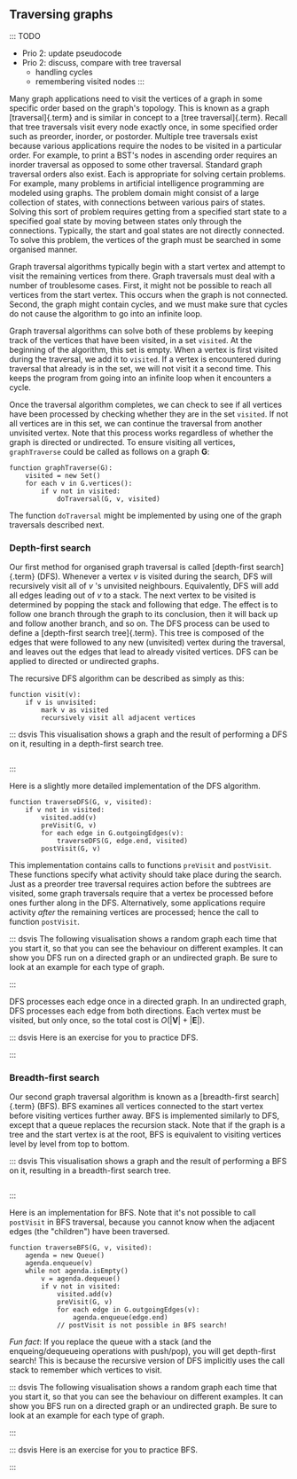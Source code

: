 
## Traversing graphs

::: TODO
- Prio 2: update pseudocode
- Prio 2: discuss, compare with tree traversal
    - handling cycles
    - remembering visited nodes
:::

Many graph applications need to visit the vertices of a graph in some
specific order based on the graph's topology. This is known as a graph
[traversal]{.term} and is similar in concept to
a [tree traversal]{.term}.
Recall that tree traversals visit every node exactly once, in some
specified order such as preorder, inorder, or postorder. Multiple tree
traversals exist because various applications require the nodes to be
visited in a particular order. For example, to print a BST's nodes in
ascending order requires an inorder traversal as opposed to some other
traversal. Standard graph traversal orders also exist. Each is
appropriate for solving certain problems. For example, many problems in
artificial intelligence programming are modeled using graphs. The
problem domain might consist of a large collection of states, with
connections between various pairs of states. Solving this sort of
problem requires getting from a specified start state to a specified
goal state by moving between states only through the connections.
Typically, the start and goal states are not directly connected. To
solve this problem, the vertices of the graph must be searched in some
organised manner.

Graph traversal algorithms typically begin with a start vertex and
attempt to visit the remaining vertices from there. Graph traversals
must deal with a number of troublesome cases. First, it might not be
possible to reach all vertices from the start vertex. This occurs when
the graph is not connected. Second, the graph might contain cycles, and
we must make sure that cycles do not cause the algorithm to go into an
infinite loop.

Graph traversal algorithms can solve both of these problems by keeping
track of the vertices that have been visited, in a set `visited`. At the
beginning of the algorithm, this set is empty. When a vertex is first
visited during the traversal, we add it to `visited`. If a vertex is
encountered during traversal that already is in the set, we will not
visit it a second time. This keeps the program from going into an
infinite loop when it encounters a cycle.

Once the traversal algorithm completes, we can check to see if all
vertices have been processed by checking whether they are in the set
`visited`. If not all vertices are in this set, we can continue the
traversal from another unvisited vertex. Note that this process works
regardless of whether the graph is directed or undirected. To ensure
visiting all vertices, `graphTraverse` could be called as follows on a
graph $\mathbf{G}$:

    function graphTraverse(G):
        visited = new Set()
        for each v in G.vertices():
            if v not in visited:
                doTraversal(G, v, visited)

The function `doTraversal` might be implemented by using one of the
graph traversals described next.

### Depth-first search

Our first method for organised graph traversal is called
[depth-first search]{.term} (DFS). Whenever a
vertex $v$ is visited during the search, DFS will recursively visit all
of $v$ 's unvisited neighbours. Equivalently, DFS will add all edges
leading out of $v$ to a stack. The next vertex to be visited is
determined by popping the stack and following that edge. The effect is
to follow one branch through the graph to its conclusion, then it will
back up and follow another branch, and so on. The DFS process can be
used to define a [depth-first search tree]{.term}. This tree is composed of the edges that were followed to
any new (unvisited) vertex during the traversal, and leaves out the
edges that lead to already visited vertices. DFS can be applied to
directed or undirected graphs.

The recursive DFS algorithm can be described as simply as this:

    function visit(v):
        if v is unvisited:
            mark v as visited
            recursively visit all adjacent vertices

::: dsvis
This visualisation shows a graph and the result of performing a DFS on
it, resulting in a depth-first search tree.

``` {.jsav-animation src="Graph/DFSCON.js" links="Graph/DFSCON.css" name="Depth-First Search Slideshow"}
```
:::

Here is a slightly more detailed implementation of the DFS algorithm.

    function traverseDFS(G, v, visited):
        if v not in visited:
            visited.add(v)
            preVisit(G, v)
            for each edge in G.outgoingEdges(v):
                traverseDFS(G, edge.end, visited)
            postVisit(G, v)

This implementation contains calls to functions `preVisit` and
`postVisit`. These functions specify what activity should take place
during the search. Just as a preorder tree traversal requires action
before the subtrees are visited, some graph traversals require that a
vertex be processed before ones further along in the DFS. Alternatively,
some applications require activity *after* the remaining vertices are
processed; hence the call to function `postVisit`.

::: dsvis
The following visualisation shows a random graph each time that you
start it, so that you can see the behaviour on different examples. It can
show you DFS run on a directed graph or an undirected graph. Be sure to
look at an example for each type of graph.

<avembed id="DFSAV" src="Graph/DFSAV.html" type="ss" name="DFS AV"/>
:::

DFS processes each edge once in a directed graph. In an undirected
graph, DFS processes each edge from both directions. Each vertex must be
visited, but only once, so the total cost is
$O(|\mathbf{V}| + |\mathbf{E}|)$.

::: dsvis
Here is an exercise for you to practice DFS.

<avembed id="DFSPE" src="Graph/DFSPE.html" type="pe" name="DFS Proficiency Exercise"/>
:::

### Breadth-first search

Our second graph traversal algorithm is known as a
[breadth-first search]{.term} (BFS). BFS
examines all vertices connected to the start vertex before visiting
vertices further away. BFS is implemented similarly to DFS, except that
a queue replaces the recursion stack. Note that if the graph is a tree
and the start vertex is at the root, BFS is equivalent to visiting
vertices level by level from top to bottom.

::: dsvis
This visualisation shows a graph and the result of performing a BFS on
it, resulting in a breadth-first search tree.

``` {.jsav-animation src="Graph/BFSCON.js" links="Graph/BFSCON.css" name="Breadth-First Search Slideshow"}
```
:::

Here is an implementation for BFS. Note that it's not possible to call
`postVisit` in BFS traversal, because you cannot know when the adjacent
edges (the "children") have been traversed.

    function traverseBFS(G, v, visited):
        agenda = new Queue()
        agenda.enqueue(v)
        while not agenda.isEmpty()
            v = agenda.dequeue()
            if v not in visited:
                visited.add(v)
                preVisit(G, v)
                for each edge in G.outgoingEdges(v):
                    agenda.enqueue(edge.end)
                // postVisit is not possible in BFS search!


*Fun fact*: If you replace the queue with a stack (and the
enqueing/dequeueing operations with push/pop), you will get depth-first
search! This is because the recursive version of DFS implicitly uses the
call stack to remember which vertices to visit.

::: dsvis
The following visualisation shows a random graph each time that you
start it, so that you can see the behaviour on different examples. It can
show you BFS run on a directed graph or an undirected graph. Be sure to
look at an example for each type of graph.

<avembed id="BFSAV" src="Graph/BFSAV.html" type="ss" name="BFS AV"/>
:::

::: dsvis
Here is an exercise for you to practice BFS.

<avembed id="BFSPE" src="Graph/BFSPE.html" type="pe" name="BFS Proficiency Exercise"/>
:::

<!--
### Generic graph search

::: TODO
- generic graph search algorithm from the slides
- this includes DFS, BFS, UCS, A*
:::
-->
